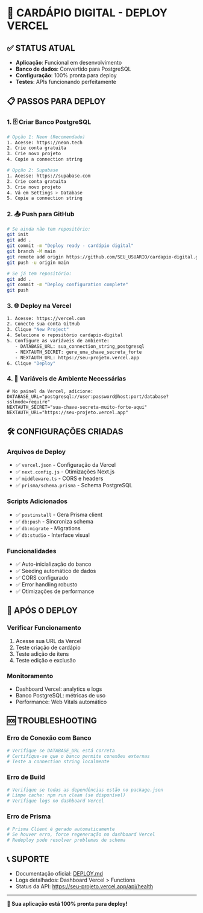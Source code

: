 # 🚀 CARDÁPIO DIGITAL - DEPLOY VERCEL

## ✅ STATUS ATUAL
- **Aplicação**: Funcional em desenvolvimento
- **Banco de dados**: Convertido para PostgreSQL
- **Configuração**: 100% pronta para deploy
- **Testes**: APIs funcionando perfeitamente

## 📋 PASSOS PARA DEPLOY

### 1. 🗄️ Criar Banco PostgreSQL
```bash
# Opção 1: Neon (Recomendado)
1. Acesse: https://neon.tech
2. Crie conta gratuita
3. Crie novo projeto
4. Copie a connection string

# Opção 2: Supabase
1. Acesse: https://supabase.com
2. Crie conta gratuita  
3. Crie novo projeto
4. Vá em Settings > Database
5. Copie a connection string
```

### 2. 📤 Push para GitHub
```bash
# Se ainda não tem repositório:
git init
git add .
git commit -m "Deploy ready - cardápio digital"
git branch -M main
git remote add origin https://github.com/SEU_USUARIO/cardapio-digital.git
git push -u origin main

# Se já tem repositório:
git add .
git commit -m "Deploy configuration complete"
git push
```

### 3. 🌐 Deploy na Vercel
```bash
1. Acesse: https://vercel.com
2. Conecte sua conta GitHub
3. Clique "New Project"
4. Selecione o repositório cardapio-digital
5. Configure as variáveis de ambiente:
   - DATABASE_URL: sua_connection_string_postgresql
   - NEXTAUTH_SECRET: gere_uma_chave_secreta_forte
   - NEXTAUTH_URL: https://seu-projeto.vercel.app
6. Clique "Deploy"
```

### 4. 🔧 Variáveis de Ambiente Necessárias
```env
# No painel da Vercel, adicione:
DATABASE_URL="postgresql://user:password@host:port/database?sslmode=require"
NEXTAUTH_SECRET="sua-chave-secreta-muito-forte-aqui"  
NEXTAUTH_URL="https://seu-projeto.vercel.app"
```

## 🛠️ CONFIGURAÇÕES CRIADAS

### Arquivos de Deploy
- ✅ `vercel.json` - Configuração da Vercel
- ✅ `next.config.js` - Otimizações Next.js
- ✅ `middleware.ts` - CORS e headers
- ✅ `prisma/schema.prisma` - Schema PostgreSQL

### Scripts Adicionados
- ✅ `postinstall` - Gera Prisma client
- ✅ `db:push` - Sincroniza schema
- ✅ `db:migrate` - Migrations
- ✅ `db:studio` - Interface visual

### Funcionalidades
- ✅ Auto-inicialização do banco
- ✅ Seeding automático de dados
- ✅ CORS configurado
- ✅ Error handling robusto
- ✅ Otimizações de performance

## 🎯 APÓS O DEPLOY

### Verificar Funcionamento
1. Acesse sua URL da Vercel
2. Teste criação de cardápio
3. Teste adição de itens
4. Teste edição e exclusão

### Monitoramento
- Dashboard Vercel: analytics e logs
- Banco PostgreSQL: métricas de uso
- Performance: Web Vitals automático

## 🆘 TROUBLESHOOTING

### Erro de Conexão com Banco
```bash
# Verifique se DATABASE_URL está correta
# Certifique-se que o banco permite conexões externas
# Teste a connection string localmente
```

### Erro de Build
```bash
# Verifique se todas as dependências estão no package.json
# Limpe cache: npm run clean (se disponível)
# Verifique logs no dashboard Vercel
```

### Erro de Prisma
```bash
# Prisma Client é gerado automaticamente
# Se houver erro, force regeneração no dashboard Vercel
# Redeploy pode resolver problemas de schema
```

## 📞 SUPORTE
- Documentação oficial: [DEPLOY.md](./DEPLOY.md)
- Logs detalhados: Dashboard Vercel > Functions
- Status da API: https://seu-projeto.vercel.app/api/health

---
**🎉 Sua aplicação está 100% pronta para deploy!**
